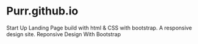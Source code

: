 # Purr.github.io
Start Up Landing Page build with html & CSS with bootstrap. A responsive design site. Reponsive Design With Bootstrap
